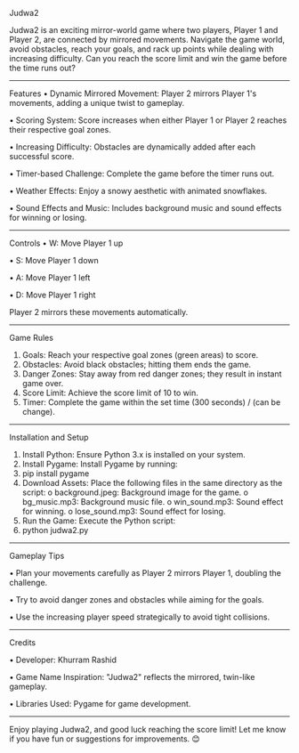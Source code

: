 
Judwa2

Judwa2 is an exciting mirror-world game where two players, Player 1 and Player 2, are connected by mirrored movements. Navigate the game world, avoid obstacles, reach your goals, and rack up points while dealing with increasing difficulty. Can you reach the score limit and win the game before the time runs out?
________________________________________
Features
•	Dynamic Mirrored Movement: Player 2 mirrors Player 1's movements, adding a unique twist to gameplay.

•	Scoring System: Score increases when either Player 1 or Player 2 reaches their respective goal zones.

•	Increasing Difficulty: Obstacles are dynamically added after each successful score.

•	Timer-based Challenge: Complete the game before the timer runs out.

•	Weather Effects: Enjoy a snowy aesthetic with animated snowflakes.

•	Sound Effects and Music: Includes background music and sound effects for winning or losing.

________________________________________
Controls
•	W: Move Player 1 up

•	S: Move Player 1 down

•	A: Move Player 1 left

•	D: Move Player 1 right

Player 2 mirrors these movements automatically.

________________________________________
Game Rules

1.	Goals: Reach your respective goal zones (green areas) to score.
2.	Obstacles: Avoid black obstacles; hitting them ends the game.
3.	Danger Zones: Stay away from red danger zones; they result in instant game over.
4.	Score Limit: Achieve the score limit of 10 to win.
5.	Timer: Complete the game within the set time (300 seconds) / (can be change).
________________________________________
Installation and Setup
1.	Install Python: Ensure Python 3.x is installed on your system.
2.	Install Pygame: Install Pygame by running:
3.	pip install pygame
4.	Download Assets: Place the following files in the same directory as the script:
o	background.jpeg: Background image for the game.
o	bg_music.mp3: Background music file.
o	win_sound.mp3: Sound effect for winning.
o	lose_sound.mp3: Sound effect for losing.
5.	Run the Game: Execute the Python script:
6.	python judwa2.py
________________________________________
Gameplay Tips

•	Plan your movements carefully as Player 2 mirrors Player 1, doubling the challenge.

•	Try to avoid danger zones and obstacles while aiming for the goals.

•	Use the increasing player speed strategically to avoid tight collisions.

________________________________________
Credits

•	Developer: Khurram Rashid

•	Game Name Inspiration: "Judwa2" reflects the mirrored, twin-like gameplay.

•	Libraries Used: Pygame for game development.

________________________________________
Enjoy playing Judwa2, and good luck reaching the score limit! Let me know if you have fun or suggestions for improvements. 😊

